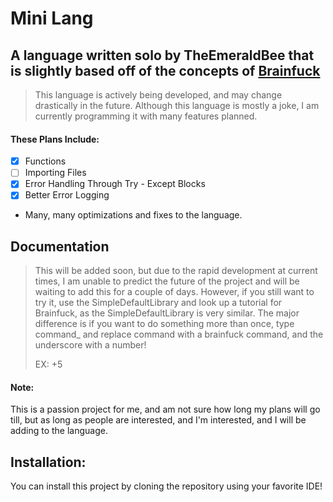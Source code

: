 # Mini Lang

## A language written solo by TheEmeraldBee that is slightly based off of the concepts of [Brainfuck](https://www.google.com/url?sa=t&rct=j&q=&esrc=s&source=web&cd=&cad=rja&uact=8&ved=2ahUKEwiizIrFlaf7AhVxM0QIHe6wCSkQFnoECA4QAQ&url=https%3A%2F%2Fen.wikipedia.org%2Fwiki%2FBrainfuck&usg=AOvVaw2bY6NBxdi5kr77KdCA6uvC)
> This language is actively being developed, and may change drastically in the future.
> Although this language is mostly a joke, I am currently programming it with many features planned.

#### These Plans Include:
- [X] Functions
- [ ] Importing Files
- [x] Error Handling Through Try - Except Blocks
- [x] Better Error Logging
- Many, many optimizations and fixes to the language.

## Documentation
>This will be added soon, but due to the rapid development at current times, I am unable to predict the future of the project
> and will be waiting to add this for a couple of days. However, if you still want to try it, use the SimpleDefaultLibrary and
> look up a tutorial for Brainfuck, as the SimpleDefaultLibrary is very similar. The major difference is if you want to do
> something more than once, type command_ and replace command with a brainfuck command, and the underscore with a number! 
> 
> EX: +5

#### Note:
This is a passion project for me, and am not sure how long my plans will go till, but as long as people are interested,
and I'm interested, and I will be adding to the language.

## Installation:
You can install this project by cloning the repository using
your favorite IDE!